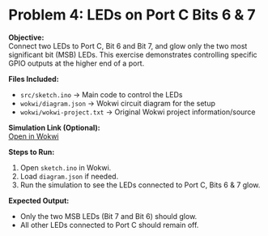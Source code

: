 # Problem 4: LEDs on Port C Bits 6 & 7

**Objective:**  
Connect two LEDs to Port C, Bit 6 and Bit 7, and glow only the two most significant bit (MSB) LEDs. This exercise demonstrates controlling specific GPIO outputs at the higher end of a port.

**Files Included:**  
- `src/sketch.ino` → Main code to control the LEDs  
- `wokwi/diagram.json` → Wokwi circuit diagram for the setup  
- `wokwi/wokwi-project.txt` → Original Wokwi project information/source

**Simulation Link (Optional):**  
[Open in Wokwi](https://wokwi.com/projects/443589177144660993)

**Steps to Run:**  
1. Open `sketch.ino` in Wokwi.  
2. Load `diagram.json` if needed.  
3. Run the simulation to see the LEDs connected to Port C, Bits 6 & 7 glow.

**Expected Output:**  
- Only the two MSB LEDs (Bit 7 and Bit 6) should glow.  
- All other LEDs connected to Port C should remain off.
